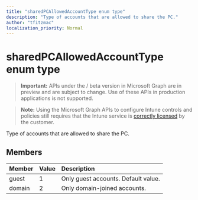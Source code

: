```yaml
---
title: "sharedPCAllowedAccountType enum type"
description: "Type of accounts that are allowed to share the PC."
author: "tfitzmac"
localization_priority: Normal
---
```


# sharedPCAllowedAccountType enum type

> **Important:** APIs under the / beta version in Microsoft Graph are in preview and are subject to change. Use of these APIs in production applications is not supported.

> **Note:** Using the Microsoft Graph APIs to configure Intune controls and policies still requires that the Intune service is [correctly licensed](https://go.microsoft.com/fwlink/?linkid=839381) by the customer.

Type of accounts that are allowed to share the PC.
## Members
|Member|Value|Description|
|:---|:---|:---|
|guest|1|Only guest accounts. Default value.|
|domain|2|Only domain-joined accounts.|





